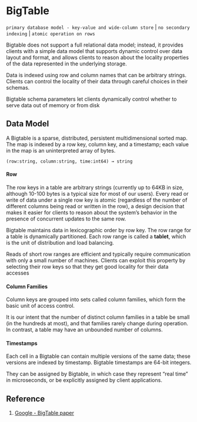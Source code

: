 # BigTable
`primary database model - key-value and wide-column store` | `no secondary indexing` | `atomic operation on rows`

Bigtable does not support a full relational data model; instead, it provides clients with a simple data model that supports dynamic control over data layout and format, and allows clients to reason about the locality properties of the data represented in the underlying storage.

Data is indexed using row and column names that can be arbitrary strings. Clients can control the locality of their data through careful choices in their schemas.

Bigtable schema parameters let clients dynamically control whether to serve data out of memory or from disk

## Data Model
A Bigtable is a sparse, distributed, persistent multidimensional sorted map. The map is indexed by a row key, column key, and a timestamp; each value in the map is an uninterpreted array of bytes.
```
(row:string, column:string, time:int64) → string
```

#### Row
The row keys in a table are arbitrary strings (currently up to 64KB in size, although 10-100 bytes is a typical size for most of our users). Every read or write of data under a single row key is atomic (regardless of the number of different columns being read or written in the row), a design decision that makes it easier for clients to reason about the system’s behavior in the presence of concurrent updates to the same row.

Bigtable maintains data in lexicographic order by row key. The row range for a table is dynamically partitioned. Each row range is called a **tablet**, which is the unit of distribution and load balancing.

Reads of short row ranges are efficient and typically require communication with only a small number of machines. Clients can exploit this property by selecting their row keys so that they get good locality for their data accesses

#### Column Families
Column keys are grouped into sets called column families, which form the basic unit of access control.

It is our intent that the number of distinct column families in a table be small (in the hundreds at most), and that families rarely change during operation. In contrast, a table may have an unbounded number of columns.

#### Timestamps
Each cell in a Bigtable can contain multiple versions of the same data; these versions are indexed by timestamp. Bigtable timestamps are 64-bit integers.

They can be assigned by Bigtable, in which case they represent “real time” in microseconds, or be explicitly assigned by client applications.

## Reference
1. [Google - BigTable paper](https://www.read.seas.harvard.edu/~kohler/class/cs239-w08/chang06bigtable.pdf)
